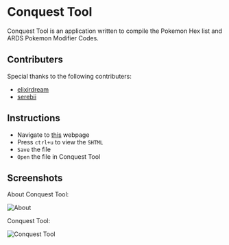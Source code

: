 # Conquest Tool

Conquest Tool is an application written to compile the Pokemon Hex list and ARDS Pokemon Modifier Codes.

## Contributers

Special thanks to the following contributers: 
 
 * [elixirdream](http://gamehacking.org/vb/members/2488-elixirdream)
 * [serebii](http://serebii.net/)
 
## Instructions

 * Navigate to [this](http://serebii.net/conquest/pokemon.shtml) webpage
 * Press `ctrl+u` to view the `SHTML`
 * `Save` the file
 * `Open` the file in Conquest Tool
 
## Screenshots

About Conquest Tool:

![About](http://syntechx.com/images/ConquestTool/about.png)

Conquest Tool:

![Conquest Tool](http://syntechx.com/images/ConquestTool/tool.png)